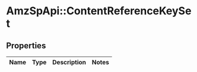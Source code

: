 # AmzSpApi::ContentReferenceKeySet

## Properties
Name | Type | Description | Notes
------------ | ------------- | ------------- | -------------


